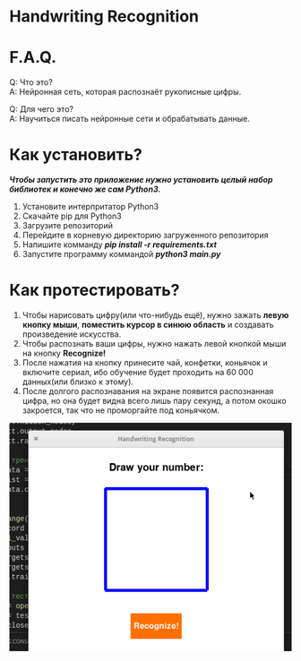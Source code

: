 <h1>Handwriting Recognition</h1>

<h1>F.A.Q.</h1>

Q: Что это?<br>
A: Нейронная сеть, которая распознаёт рукописные цифры.

Q: Для чего это?<br>
A: Научиться писать нейронные сети и обрабатывать данные.

<h1>Как установить?</h1>

***Чтобы запустить это приложение нужно установить целый набор библиотек и конечно же сам Python3.***

  1. Установите интерпритатор Python3
  2. Скачайте pip для Python3
  3. Загрузите репозиторий
  4. Перейдите в корневую директорию загруженного репозитория
  5. Напишите комманду ***pip install -r requirements.txt***
  6. Запустите программу коммандой ***python3 main.py***

<h1>Как протестировать?</h1>

  1. Чтобы нарисовать цифру(или что-нибудь ещё), нужно зажать **левую кнопку мыши**, **поместить курсор в синюю область** и создавать произведение искусства.
  2. Чтобы распознать ваши цифры, нужно нажать левой кнопкой мыши на кнопку **Recognize!**
  3. После нажатия на кнопку принесите чай, конфетки, коньячок и включите сериал, ибо обучение будет проходить на 60 000 данных(или близко к этому).
  4. После долгого распознавания на экране появится распознанная цифра, но она будет видна всего лишь пару секунд, а потом окошко закроется, так что не проморгайте под коньячком.

<p align="center"><img src="https://github.com/KiryuxaMC/Handwriting_Recognition/blob/master/images/example.gif"></p>


